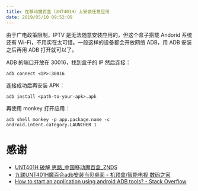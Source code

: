 ```yaml
---
title: 在移动魔百盒（UNT401H）上安装任意应用
date: 2019/05/10 09:53:09
---
```

由于广电政策限制，IPTV 是无法随意安装应用的，但这个盒子搭载 Andorid 系统还有 Wi-Fi，不用实在太可惜。一般这样的设备都会开放网络 ADB，用 ADB 安装之后再用 ADB 打开就可以了。
<!--more-->

ADB 的端口开放在 30016，找到盒子的 IP 然后连接：
```shell
adb connect <IP>:30016
```

连接成功后再安装 APK：
```shell
adb install <path-to-your-apk>.apk
```

再使用 monkey 打开应用：
```shell
adb shell monkey -p app.package.name -c android.intent.category.LAUNCHER 1
```

# 感谢
- [UNT401H 破解 思路_中国移动魔百盒_ZNDS](https://www.znds.com/forum.php?mod=viewthread&tid=1138683)
- [九联UNT401H魔百合adb安装当贝桌面 - 机顶盒/智能电视 数码之家](https://www.mydigit.cn/forum.php?mod=viewthread&tid=8849)
- [How to start an application using android ADB tools? - Stack Overflow](https://stackoverflow.com/a/25398877)
